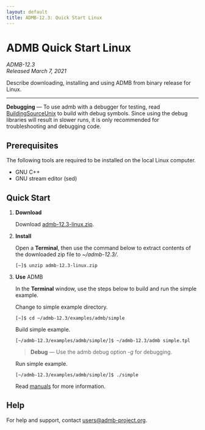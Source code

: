 ```yaml
---
layout: default
title: ADMB-12.3: Quick Start Linux
---
```


# ADMB Quick Start Linux

*ADMB-12.3*  
*Released March 7, 2021*  

Describe downloading, installing and using ADMB from binary release for Linux.

---

**Debugging** &mdash; To use admb with a debugger for testing, read [BuildingSourceUnix](BuildingSourceUnix.html) to build with debug symbols.  Since using the debug libraries will result in slower runs, it is only recommended for troubleshooting and debugging code. 

Prerequisites
-------------

The following tools are required to be installed on the local Linux computer.

* GNU C++
* GNU stream editor (sed)

Quick Start
-----------

1. **Download**

   Download [admb-12.3-linux.zip](https://github.com/admb-project/admb/releases/download/admb-12.3/admb-12.3-linux.zip).

2. **Install**

   Open a **Terminal**, then use the command below to extract contents of the downloaded zip file to _~/admb-12.3/_. 

   ```
   [~]$ unzip admb-12.3-linux.zip
   ```

3. **Use** ADMB

   In the **Terminal** window, use the steps below to build and run the simple example.

   Change to simple example directory.       

   ```
   [~]$ cd ~/admb-12.3/examples/admb/simple
   ```

   Build simple example.

   ```
   [~/admb-12.3/examples/admb/simple/]$ ~/admb-12.3/admb simple.tpl
   ```

   > **Debug** &mdash; Use the admb debug option *-g* for debugging.

   Run simple example.

   ```
   [~/admb-12.3/examples/admb/simple/]$ ./simple
   ```

   Read [manuals](http://www.admb-project.org/docs/manuals/) for more information.

Help
----

For help and support, contact <users@admb-project.org>.
